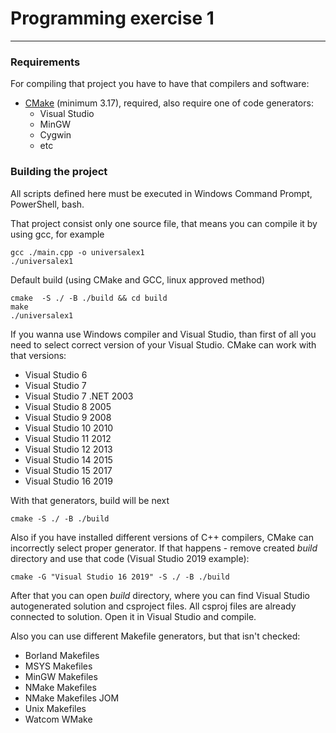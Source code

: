 # Programming exercise 1
***
### Requirements
For compiling that project you have to have that compilers and software:
* [CMake](https://cmake.org/download/) (minimum 3.17), required, also require one of code generators:
    * Visual Studio
    * MinGW
    * Cygwin
    * etc

### Building the project
All scripts defined here must be executed in Windows Command Prompt, PowerShell, bash.

That project consist only one source file, that means you can compile it by using gcc, for example
```shell
gcc ./main.cpp -o universalex1
./universalex1
```


Default build (using CMake and GCC, linux approved method)
```shell
cmake  -S ./ -B ./build && cd build
make
./universalex1
```
If you wanna use Windows compiler and Visual Studio, than first of all you need to select correct version of
your Visual Studio. CMake can work with that versions:
* Visual Studio 6
* Visual Studio 7
* Visual Studio 7 .NET 2003
* Visual Studio 8 2005
* Visual Studio 9 2008
* Visual Studio 10 2010
* Visual Studio 11 2012
* Visual Studio 12 2013
* Visual Studio 14 2015
* Visual Studio 15 2017
* Visual Studio 16 2019

With that generators, build will be next
```shell
cmake -S ./ -B ./build 
```
Also if you have installed different versions of C++ compilers, CMake can incorrectly select proper generator.
If that happens - remove created *build* directory and use that code (Visual Studio 2019 example):
```shell
cmake -G "Visual Studio 16 2019" -S ./ -B ./build
```

After that you can open *build* directory, where you can find Visual Studio autogenerated solution and csproject files.
All csproj files are already connected to solution. Open it in Visual Studio and compile.

Also you can use different Makefile generators, but that isn't checked:
* Borland Makefiles
* MSYS Makefiles
* MinGW Makefiles
* NMake Makefiles
* NMake Makefiles JOM
* Unix Makefiles
* Watcom WMake

